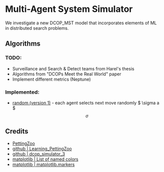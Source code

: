 # Multi-Agent System Simulator

We investigate a new DCOP_MST model that incorporates elements of ML in distributed search problems.

## Algorithms

### TODO:

- Surveillance and Search & Detect teams from Harel's thesis
- Algorithms from "DCOPs Meet the Real World" paper
- Implement different metrics (Neptune)

### Implemented:

- [random (version 1)](/algorithms/alg_rand_1.py) - each agent selects next move randomly
$ \sigma a $
$$ \sigma $$
## Credits

- [PettingZoo](https://www.pettingzoo.ml/#)
- [github | Learning_PettingZoo](https://github.com/Arseni1919/Learning_PettingZoo)
- [github | dcop_simulator_3](https://github.com/Arseni1919/dcop_simulator_3)
- [matplotlib | List of named colors](https://matplotlib.org/stable/gallery/color/named_colors.html)
- [matplotlib | matplotlib.markers](https://matplotlib.org/stable/api/markers_api.html)
